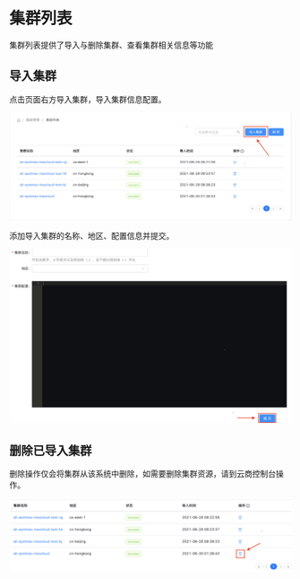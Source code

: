 # 集群列表

集群列表提供了导入与删除集群、查看集群相关信息等功能

## 导入集群

点击页面右方导入集群，导入集群信息配置。

![](<../../../.gitbook/assets/截屏2021-06-30 下午2.25.23 (1).png>)

添加导入集群的名称、地区、配置信息并提交。

![](<../../../.gitbook/assets/截屏2021-06-30 下午2.40.16.png>)

## 删除已导入集群

删除操作仅会将集群从该系统中删除，如需要删除集群资源，请到云商控制台操作。

![](<../../../.gitbook/assets/截屏2021-06-30 下午2.51.55.png>)

